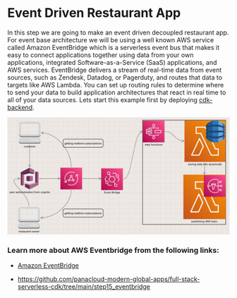 # Event Driven Restaurant App

In this step we are going to make an event driven decoupled restaurant app. For event base architecture we will be using a well known AWS service called Amazon EventBridge which is a serverless event bus that makes it easy to connect applications together using data from your own applications, integrated Software-as-a-Service (SaaS) applications, and AWS services. EventBridge delivers a stream of real-time data from event sources, such as Zendesk, Datadog, or Pagerduty, and routes that data to targets like AWS Lambda. You can set up routing rules to determine where to send your data to build application architectures that react in real time to all of your data sources. Lets start this example first by deploying [cdk-backend](./cdk-backend).

![Application Architecture](application-architecture.jpg)

### Learn more about AWS Eventbridge from the following links:

- [Amazon EventBridge](https://aws.amazon.com/eventbridge/)

- https://github.com/panacloud-modern-global-apps/full-stack-serverless-cdk/tree/main/step15_eventbridge
